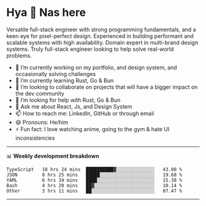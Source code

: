 # Hya 👋 Nas here

Versatile full-stack engineer with strong programming fundamentals, and a keen eye for pixel-perfect design. Experienced in building performant and scalable systems with high availability. Domain expert in multi-brand design systems. Truly full-stack engineer looking to help solve real-world problems.

- 🔭 I’m currently working on my portfolio, and design system, and occasionally solving challenges
- 🌱 I’m currently learning Rust, Go & Bun
- 👯 I’m looking to collaborate on projects that will have a bigger impact on the dev community
- 🤔 I’m looking for help with Rust, Go & Bun
- 💬 Ask me about React, Js, and Design System
- 📫 How to reach me: LinkedIn, GitHub or through email
- 😄 Pronouns: He/him
- ⚡ Fun fact: I love watching anime, going to the gym & hate UI inconsistencies

-------
📊 **Weekly development breakdown**
<!--START_SECTION:waka-->

```text
TypeScript   18 hrs 24 mins  ██████████▓░░░░░░░░░░░░░░   43.00 %
JSON         8 hrs 25 mins   █████░░░░░░░░░░░░░░░░░░░░   19.68 %
YAML         6 hrs 34 mins   ████░░░░░░░░░░░░░░░░░░░░░   15.38 %
Bash         4 hrs 20 mins   ██▓░░░░░░░░░░░░░░░░░░░░░░   10.14 %
Other        3 hrs 11 mins   ██░░░░░░░░░░░░░░░░░░░░░░░   07.47 %
```

<!--END_SECTION:waka-->
-------

